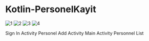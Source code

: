 # Kotlin-PersonelKayit

![1](https://github.com/frktgrl/Kotlin-PersonelKayit/assets/96355812/53fa25b3-7cb8-4fd3-8960-1215ac4b1700) ![2](https://github.com/frktgrl/Kotlin-PersonelKayit/assets/96355812/9e661e1e-680e-44c5-acd9-28ffda043fa2) ![3](https://github.com/frktgrl/Kotlin-PersonelKayit/assets/96355812/ee1797fd-9d17-4dc2-8241-d13612ac80d6) ![4](https://github.com/frktgrl/Kotlin-PersonelKayit/assets/96355812/eda79b4a-d392-4f15-92f2-310bf064466d)

Sign In Activity                  Personel Add Activity                      Main Activity                                             Personnel List
